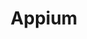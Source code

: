 ---
codehost: https://github.com/https://github.com/appium/appium
logohandle: appiumio
sort: appium
title: Appium
website: https://appium.io/
---